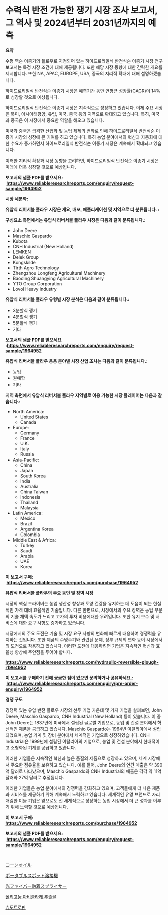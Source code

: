 <p><h1>수력식 반전 가능한 쟁기 시장 조사 보고서, 그 역사 및 2024년부터 2031년까지의 예측</h1></p><p><strong>요약</strong></p>
<p><p>수평 역순 이종기의 플로우로 지정되어 있는 하이드로리일식 반전식순 이종기 시장 연구 보고서는 특정 시장 조건에 대해 제공됩니다. 또한 해당 시장 동향에 대한 간략한 개요를 제시합니다. 또한 NA, APAC, EUROPE, USA, 중국의 지리적 확대에 대해 설명하겠습니다.</p><p>하이드로리일식 반전식순 이종기 시장은 예측기간 동안 연평균 성장률(CAGR)이 14%로 성장할 것으로 예상됩니다.</p><p>하이드로리일식 반전식순 이종기 시장은 지속적으로 성장하고 있습니다. 이제 주요 시장은 북미, 아시아태평양, 유럽, 미국, 중국 등의 지역으로 확대되고 있습니다. 특히, 미국과 중국은 이 시장에서 중요한 역할을 해오고 있습니다.</p><p>미국과 중국은 급격한 산업화 및 농업 체제의 변화로 인해 하이드로리일식 반전식순 이종기 시장의 성장에 큰 기여를 하고 있습니다. 특히 농업 분야에서의 혁신과 자동화에 대한 수요가 증가하면서 하이드로리일식 반전식순 이종기 시장은 계속해서 확대되고 있습니다.</p><p>이러한 지리적 확장과 시장 동향을 고려하면, 하이드로리일식 반전식순 이종기 시장은 미래에 더욱 성장할 것으로 예상됩니다.</p></p>
<p><strong>보고서의 샘플 PDF를 받으세요: &nbsp;<a href="https://www.reliableresearchreports.com/enquiry/request-sample/1964952">https://www.reliableresearchreports.com/enquiry/request-sample/1964952</a></strong></p>
<p><strong>시장 세분화:</strong></p>
<p><strong> 유압식 리버서블 플라우 시장은 개요, 배포, 애플리케이션 및 지역으로 더 분류됩니다. :</strong></p>
<p><strong>구성요소 측면에서는 유압식 리버서블 플라우 시장은 다음과 같이 분류됩니다.:</strong></p>
<p><ul><li>John Deere</li><li>Maschio Gaspardo</li><li>Kubota</li><li>CNH Industrial (New Holland)</li><li>LEMKEN</li><li>Delek Group</li><li>Kongskilde</li><li>Tirth Agro Technology</li><li>Zhengzhou Longfeng Agricultural Machinery</li><li>Baoding Shuangying Agricultural Machinery</li><li>YTO Group Corporation</li><li>Lovol Heavy Industry</li></ul></p>
<p><strong> 유압식 리버서블 플라우 유형별 시장 분석은 다음과 같이 분류됩니다.:</strong></p>
<p><ul><li>3분할식 쟁기</li><li>4분할식 쟁기</li><li>5분할식 쟁기</li><li>기타</li></ul></p>
<p><strong>보고서의 샘플 PDF를 받으세요 :<a href="https://www.reliableresearchreports.com/enquiry/request-sample/1964952">https://www.reliableresearchreports.com/enquiry/request-sample/1964952</a></strong></p>
<p><strong> 유압식 리버서블 플라우 응용 분야별 시장 산업 조사는 다음과 같이 분류됩니다.:</strong></p>
<p><ul><li>농업</li><li>원예학</li><li>기타</li></ul></p>
<p><strong>지역 측면에서 유압식 리버서블 플라우 지역별로 이용 가능한 시장 플레이어는 다음과 같습니다.:</strong></p>
<p><ul>
    <li>
        North America:
        <ul>
            <li>United States</li>
            <li>Canada</li>
        </ul>
    </li>
    <li>
        Europe:
        <ul>
            <li>Germany</li>
            <li>France</li>
            <li>U.K.</li>
            <li>Italy</li>
            <li>Russia</li>
        </ul>
    </li>
    <li>
        Asia-Pacific:
        <ul>
            <li>China</li>
            <li>Japan</li>
            <li>South Korea</li>
            <li>India</li>
            <li>Australia</li>
            <li>China Taiwan</li>
            <li>Indonesia</li>
            <li>Thailand</li>
            <li>Malaysia</li>
        </ul>
    </li>
    <li>
        Latin America:
        <ul>
            <li>Mexico</li>
            <li>Brazil</li>
            <li>Argentina Korea</li>
            <li>Colombia</li>
        </ul>
    </li>
    <li>
        Middle East & Africa:
        <ul>
            <li>Turkey</li>
            <li>Saudi</li>
            <li>Arabia</li>
            <li>UAE</li>
            <li>Korea</li>
        </ul>
    </li>
    </ul></p>
<p><strong>이 보고서 구매: &nbsp;<a href="https://www.reliableresearchreports.com/purchase/1964952">https://www.reliableresearchreports.com/purchase/1964952</a></strong></p>
<p><strong>유압식 리버서블 플라우의 주요 동인 및 장벽 시장</strong></p>
<p><p>시장의 핵심 드라이버는 농업 생산성 향상과 토양 건강을 유지하는 데 도움이 되는 현실적인 가격 대비 효율적인 기술입니다. 다른 한편으로, 시장에서의 주요 장벽은 농업 부문의 기술 채택 속도가 느리고 고가의 투자 비용에대한 우려입니다. 또한 유지 보수 및 서비스에 대한 요구 사항도 증가하고 있습니다.</p><p>시장에서의 주요 도전은 기술 및 시장 요구 사항의 변화에 빠르게 대응하여 경쟁력을 유지하는 것입니다. 또한 제품의 수명주기와 관련된 문제, 정부 규제의 변화 등이 시장에서의 도전으로 작용하고 있습니다. 이러한 도전에 대응하려면 기업은 지속적인 혁신과 효율성 향상에 주안점을 두어야 합니다.</p></p>
<p><strong><a href="https://www.reliableresearchreports.com/hydraulic-reversible-plough-r1964952">https://www.reliableresearchreports.com/hydraulic-reversible-plough-r1964952</a></strong></p>
<p><strong>이 보고서를 구매하기 전에 궁금한 점이 있으면 문의하거나 공유하세요.: &nbsp;<a href="https://www.reliableresearchreports.com/enquiry/pre-order-enquiry/1964952">https://www.reliableresearchreports.com/enquiry/pre-order-enquiry/1964952</a></strong></p>
<p><strong>경쟁 구도</strong></p>
<p><p>경쟁력 있는 유압 반전 플로우 시장의 선두 기업 가운데 몇 가지 기업을 살펴보면, John Deere, Maschio Gaspardo, CNH Industrial (New Holland) 등이 있습니다. 이 중 John Deere는 1837년에 미국에서 설립된 글로벌 기업으로, 농업 및 건설 분야에서 혁신적인 제품을 공급하고 있습니다. Maschio Gaspardo는 1964년 이탈리아에서 설립되었으며, 농업 기계 및 장비 분야에서 세계적인 기업으로 성장하였습니다. CNH Industrial은 1999년에 설립된 이탈리아의 기업으로, 농업 및 건설 분야에서 현대적이고 소형화된 기계를 공급하고 있습니다.</p><p>이러한 기업들은 지속적인 혁신과 높은 품질의 제품으로 성장하고 있으며, 세계 시장에서 주요한 점유율을 보유하고 있습니다. 예를 들어, John Deere의 연간 매출은 약 390억 달러로 나타났으며, Maschio Gaspardo와 CNH Industrial의 매출은 각각 약 11억 달러와 27억 달러로 추정됩니다. </p><p>이러한 기업들은 농업 분야에서의 경쟁력을 강화하고 있으며, 고객들에게 더 나은 제품과 서비스를 제공하기 위해 계속해서 노력하고 있습니다. 세계적인 유명 브랜드로 자리매김한 이들 기업은 앞으로도 전 세계적으로 성장하는 농업 시장에서 더 큰 성과를 이루기 위해 노력할 것으로 예상됩니다.</p></p>
<p><strong>이 보고서 구매: &nbsp; <a href="https://www.reliableresearchreports.com/purchase/1964952">https://www.reliableresearchreports.com/purchase/1964952</a></strong></p>
<p><strong>보고서의 샘플 PDF를 받으세요: &nbsp;<a href="https://www.reliableresearchreports.com/enquiry/request-sample/1964952">https://www.reliableresearchreports.com/enquiry/request-sample/1964952</a></strong><strong></strong></p>
<p>&nbsp;</p>
<p><p><a href="https://medium.com/@elmoray21/%E3%82%B3%E3%83%BC%E3%83%B3%E3%82%AA%E3%82%A4%E3%83%AB%E5%B8%82%E5%A0%B4%E3%81%AF-%E5%B8%82%E5%A0%B4%E3%82%B7%E3%82%A7%E3%82%A2-%E3%82%B5%E3%82%A4%E3%82%BA-%E3%81%8A%E3%82%88%E3%81%B32031%E5%B9%B4%E3%81%BE%E3%81%A7%E3%81%AE%E4%BA%88%E6%B8%AC%E3%81%AB%E7%84%A6%E7%82%B9%E3%82%92%E5%BD%93%E3%81%A6%E3%81%A6%E3%81%84%E3%81%BE%E3%81%99-d652bb595d53">コーンオイル</a></p><p><a href="https://github.com/Sophiaard2003/Market-Research-Report-List-1/blob/main/932161021790.md">ポータブルスポット溶接機</a></p><p><a href="https://medium.com/@jordanilliamson678678/%E5%85%89%E3%83%95%E3%82%A1%E3%82%A4%E3%83%90%E3%83%BC%E3%83%95%E3%83%A5%E3%83%BC%E3%82%B8%E3%83%A7%E3%83%B3%E3%82%B9%E3%83%97%E3%83%A9%E3%82%A4%E3%82%B5%E3%83%BC%E3%81%AE%E5%B8%82%E5%A0%B4%E8%A6%8F%E6%A8%A1-%E5%B8%82%E5%A0%B4%E5%8B%95%E5%90%91%E3%81%8A%E3%82%88%E3%81%B3%E5%B8%82%E5%A0%B4%E4%BA%88%E6%B8%AC-2024%E5%B9%B4%E3%81%8B%E3%82%892031%E5%B9%B4-52d93d824610">光ファイバー融着スプライサー</a></p><p><a href="https://medium.com/@deborahward03/%EB%8B%A4%EA%B0%81%ED%98%95-aviculare-%EC%B6%94%EC%B6%9C%EB%AC%BC-%EC%8B%9C%EC%9E%A5-%EA%B2%BD%EC%9F%81-%EB%B6%84%EC%84%9D-%EC%8B%9C%EC%9E%A5-%EB%8F%99%ED%96%A5-%EB%B0%8F-2031%EB%85%84%EA%B9%8C%EC%A7%80%EC%9D%98-%EC%98%88%EC%B8%A1-95c6dba9b188">폴리고눔 아비큘라레 추출물</a></p><p><a href="https://medium.com/@marcpascual04/%EA%B0%80%EC%A7%9C-%ED%86%A0%EB%A1%AD%ED%8B%B4-%EC%8B%9C%EC%9E%A5-%EC%8B%9C%EC%9E%A5-cagr-%EC%8B%9C%EC%9E%A5-%EB%8F%99%ED%96%A5-%EA%B7%B8%EB%A6%AC%EA%B3%A0-%EC%84%B1%EC%9E%A5-%EC%A0%84%EB%9E%B5%EC%97%90-%EB%8C%80%ED%95%9C-%ED%86%B5%EC%B0%B0%EB%A0%A5-e0a750e46e3d">슈도트로핀</a></p></p>